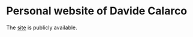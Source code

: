 # Personal website of Davide Calarco

The [site](https://thefolle.github.io/) is publicly available.